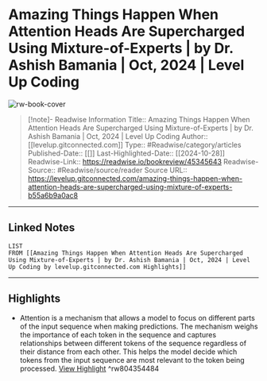 # Amazing Things Happen When Attention Heads Are Supercharged Using Mixture-of-Experts | by Dr. Ashish Bamania | Oct, 2024 | Level Up Coding

![rw-book-cover](https://readwise-assets.s3.amazonaws.com/media/uploaded_book_covers/profile_174804/1S-qY61Qk6ANJu8Js8ddQ9w.jpeg)
<br>
>[!note]- Readwise Information
>Title:: Amazing Things Happen When Attention Heads Are Supercharged Using Mixture-of-Experts | by Dr. Ashish Bamania | Oct, 2024 | Level Up Coding
>Author:: [[levelup.gitconnected.com]]
>Type:: #Readwise/category/articles
>Published-Date:: [[]]
>Last-Highlighted-Date:: [[2024-10-28]]
>Readwise-Link:: https://readwise.io/bookreview/45345643
>Readwise-Source:: #Readwise/source/reader
>Source URL:: https://levelup.gitconnected.com/amazing-things-happen-when-attention-heads-are-supercharged-using-mixture-of-experts-b55a6b9a0ac8
--- 

## Linked Notes
```dataview
LIST
FROM [[Amazing Things Happen When Attention Heads Are Supercharged Using Mixture-of-Experts | by Dr. Ashish Bamania | Oct, 2024 | Level Up Coding by levelup.gitconnected.com Highlights]]
```

---

## Highlights
- Attention is a mechanism that allows a model to focus on different parts of the input sequence when making predictions.
  The mechanism weighs the importance of each token in the sequence and captures relationships between different tokens of the sequence regardless of their distance from each other.
  This helps the model decide which tokens from the input sequence are most relevant to the token being processed. [View Highlight](https://readwise.io/open/804354484) ^rw804354484
